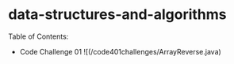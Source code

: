 # data-structures-and-algorithms

Table of Contents:
- Code Challenge 01 ![(/code401challenges/ArrayReverse.java)
